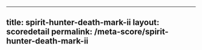 ---
        
title: spirit-hunter-death-mark-ii
layout: scoredetail
permalink: /meta-score/spirit-hunter-death-mark-ii
---